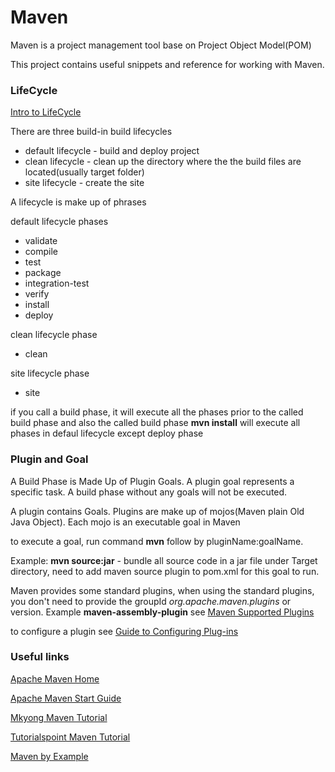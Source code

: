 # Maven

Maven is a project management tool base on Project Object Model(POM)

This project contains useful snippets and reference for working with Maven. 

### LifeCycle
[Intro to LifeCycle](https://maven.apache.org/guides/introduction/introduction-to-the-lifecycle.html)

There are three build-in build lifecycles
* default lifecycle - build and deploy project
* clean lifecycle - clean up the directory where the the build files are located(usually target folder)
* site lifecycle - create the site

A lifecycle is make up of phrases

default lifecycle phases
* validate
* compile
* test
* package
* integration-test
* verify
* install
* deploy

clean lifecycle phase
* clean

site lifecycle phase
* site

if you call a build phase, it will execute all the phases prior to the called build phase and also the called build phase
**mvn install** will execute all phases in defaul lifecycle except deploy phase

### Plugin and Goal
A Build Phase is Made Up of Plugin Goals. A plugin goal represents a specific task. A build phase without any goals will not be executed. 

A plugin contains Goals. Plugins are make up of mojos(Maven plain Old Java Object). Each mojo is an executable goal in Maven

to execute a goal, run command **mvn** follow by pluginName:goalName.

Example: **mvn source:jar**  - bundle all source code in a jar file under Target directory, need to add maven source plugin to pom.xml for this goal to run.

Maven provides some standard plugins, when using the standard plugins, you don't need to provide the groupId *org.apache.maven.plugins* or version. Example **maven-assembly-plugin**
see [Maven Supported Plugins](http://maven.apache.org/plugins/index.html)

to configure a plugin see [Guide to Configuring Plug-ins](https://maven.apache.org/guides/mini/guide-configuring-plugins.html)

### Useful links

[Apache Maven Home](https://maven.apache.org/index.html)

[Apache Maven Start Guide](https://maven.apache.org/guides/getting-started/index.html)

[Mkyong Maven Tutorial](http://www.mkyong.com/tutorials/maven-tutorials/)

[Tutorialspoint Maven Tutorial](http://www.tutorialspoint.com/maven/)

[Maven by Example](https://books.sonatype.com/mvnex-book/reference/index.html)
